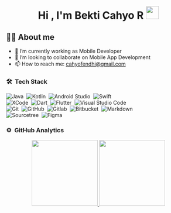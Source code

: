 <h1 align="center">Hi , I'm Bekti Cahyo R <img src="https://media.giphy.com/media/hvRJCLFzcasrR4ia7z/giphy.gif" width="35"></h1>

## :sassy_man:  About me
- 🔭 I’m currently working as Mobile Developer
- 👯 I’m looking to collaborate on Mobile App Development 
- 📫 How to reach me: cahyofendhi@gmail.com



### 🛠 &nbsp;Tech Stack

![Java](https://img.shields.io/badge/-Java-05122A?style=flat&logo=Java&logoColor=FFA518)&nbsp;
![Kotlin](https://img.shields.io/badge/-Kotlin-05122A?style=flat&logo=Kotlin&logoColor=7F52FF)&nbsp;
![Android Studio](https://img.shields.io/badge/-Android%20Studio-05122A?style=flat&logo=android-studio&logoColor=3DDC84)&nbsp;
![Swift](https://img.shields.io/badge/-Swift-05122A?style=flat&logo=Swift&logoColor=F05138)\
![XCode](https://img.shields.io/badge/-Xcode-05122A?style=flat&logo=xcode&logoColor=147EFB)&nbsp;
![Dart](https://img.shields.io/badge/-Dart-05122A?style=flat&logo=dart&logoColor=0175C2)&nbsp;
![Flutter](https://img.shields.io/badge/-Flutter-05122A?style=flat&logo=flutter&logoColor=02569B)&nbsp;
![Visual Studio Code](https://img.shields.io/badge/-Visual%20Studio%20Code-05122A?style=flat&logo=visual-studio-code&logoColor=007ACC)\
![Git](https://img.shields.io/badge/-Git-05122A?style=flat&logo=git)&nbsp;
![GitHub](https://img.shields.io/badge/-GitHub-05122A?style=flat&logo=github)&nbsp;
![Gitlab](https://img.shields.io/badge/-Gitlab-05122A?style=flat&logo=gitlab&logoColor=FCA121)&nbsp;
![Bitbucket](https://img.shields.io/badge/-Bitbucket-05122A?style=flat&logo=bitbucket&logoColor=0052CC)&nbsp;
![Markdown](https://img.shields.io/badge/-Markdown-05122A?style=flat&logo=markdown)\
![Sourcetree](https://img.shields.io/badge/-Sourcetree-05122A?style=flat&logo=Sourcetree&logoColor=0052CC)&nbsp;
![Figma](https://img.shields.io/badge/-Figma-05122A?style=flat&logo=figma&logoColor=F24E1E)&nbsp;



### ⚙️ &nbsp;GitHub Analytics

<p align="center">
<a href="https://github.com/AVS1508">
  <img height="180em" src="https://github-readme-stats-eight-theta.vercel.app/api?username=cahyofendhi&show_icons=true&theme=algolia&include_all_commits=true&count_private=true"/>
  <img height="180em" src="https://github-readme-stats-eight-theta.vercel.app/api/top-langs/?username=cahyofendhi&layout=compact&langs_count=8&theme=algolia"/>
</a>
</p>
